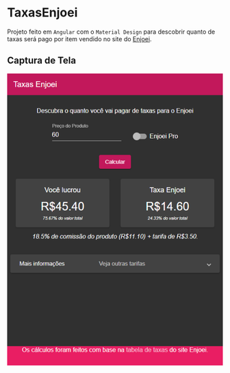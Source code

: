 # TaxasEnjoei

Projeto feito em `Angular` com o `Material Design` para descobrir quanto de taxas será pago por item vendido no site do [Enjoei](https://www.enjoei.com.br/).  

## Captura de Tela

<img src="images/snapshot.png">
